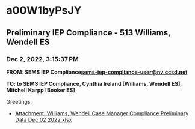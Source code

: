 # a00W1byPsJY
## Preliminary IEP Compliance - 513 Williams, Wendell ES
### Dec 2, 2022, 3:15:37 PM
**FROM: SEMS IEP Compliance<sems-iep-compliance-user@nv.ccsd.net>**

**TO: to SEMS IEP Compliance, Cynthia Ireland [Williams, Wendell ES], Mitchell Karpp [Booker ES]**


Greetings, 

 





* [Attachment: Williams, Wendell Case Manager Compliance Preliminary Data Dec 02 2022.xlsx](a00W1byPsJY-attachment-1.xlsx)
